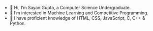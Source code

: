 - 👋 Hi, I’m Sayan Gupta, a Computer Science Undergraduate.
- 👀 I’m interested in Machine Learning and Competitive Programming.
- 🌱 I have proficient knowledge of HTML, CSS, JavaScript, C, C++ & Python.

<!---
Sayan-001/Sayan-001 is a ✨ special ✨ repository because its `README.md` (this file) appears on your GitHub profile.
You can click the Preview link to take a look at your changes.
--->
